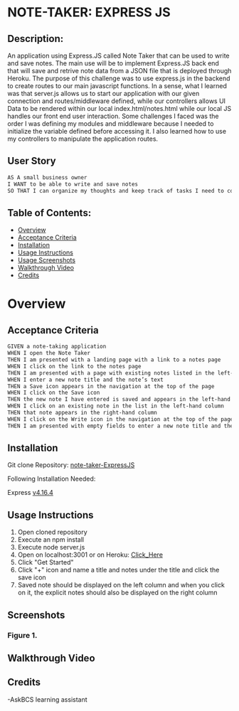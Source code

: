 # NOTE-TAKER: EXPRESS JS
  
## Description:

An application using Express.JS called Note Taker that can be used to write and save notes. The main use will be to implement Express.JS back end that will save and retrive note data from a JSON file that is deployed through Heroku. The purpose of this challenge was to use express.js in the backend to create routes to our main javascript functions. In a sense, what I learned was that server.js allows us to start our application with our given connection and routes/middleware defined, while our controllers allows UI Data to be rendered within our local index.html/notes.html while our local JS handles our front end user interaction. Some challenges I faced was the order I was defining my modules and middleware because I needed to initialize the variable defined before accessing it. I also learned how to use my controllers to manipulate the application routes.  

## User Story
```md
AS A small business owner
I WANT to be able to write and save notes
SO THAT I can organize my thoughts and keep track of tasks I need to complete
```

## Table of Contents:
- [Overview](#Overview)
- [Acceptance Criteria](#acceptance-criteria)
- [Installation](#installation)
- [Usage Instructions](#usage-instructions) 
- [Usage Screenshots](#screenshots)
- [Walkthrough Video](#walkthrough-video)
- [Credits](#credits)  

# Overview

## Acceptance Criteria
```md
GIVEN a note-taking application
WHEN I open the Note Taker
THEN I am presented with a landing page with a link to a notes page
WHEN I click on the link to the notes page
THEN I am presented with a page with existing notes listed in the left-hand column, plus empty fields to enter a new note title and the note’s text in the right-hand column
WHEN I enter a new note title and the note’s text
THEN a Save icon appears in the navigation at the top of the page
WHEN I click on the Save icon
THEN the new note I have entered is saved and appears in the left-hand column with the other existing notes
WHEN I click on an existing note in the list in the left-hand column
THEN that note appears in the right-hand column
WHEN I click on the Write icon in the navigation at the top of the page
THEN I am presented with empty fields to enter a new note title and the note’s text in the right-hand column
```

## Installation
Git clone Repository: [note-taker-ExpressJS](https://github.com/RyanSKang/note-taker-ExpressJS) 

Following Installation Needed:

Express [v4.16.4](https://www.npmjs.com/package/express/v/4.16.4)

## Usage Instructions
1. Open cloned repository  
2. Execute an npm install  
3. Execute node server.js  
4. Open on localhost:3001 or on Heroku: [Click_Here]()
5. Click "Get Started"  
6. Click "+" icon and name a title and notes under the title and click the save icon
7. Saved note should be displayed on the left column and when you click on it, the explicit notes should also be displayed on the right column

## Screenshots
### Figure 1. 

## Walkthrough Video


## Credits
-AskBCS learning assistant 



